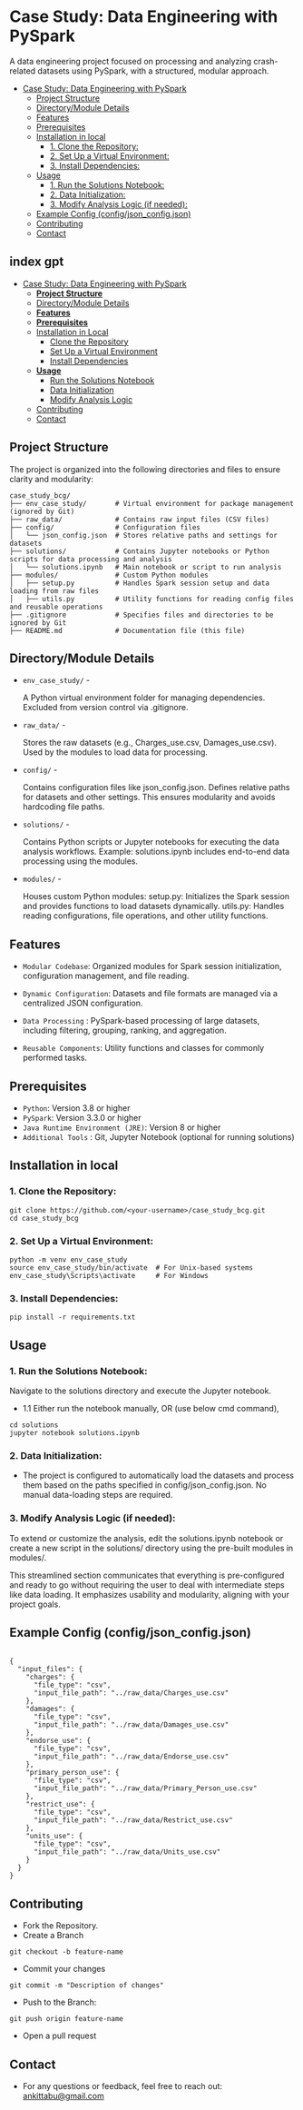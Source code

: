 # Case Study: Data Engineering with PySpark
A data engineering project focused on processing and analyzing crash-related datasets using PySpark, with a structured, modular approach.


- [Case Study: Data Engineering with PySpark](#case-study-data-engineering-with-pyspark)
  - [Project Structure](#project-structure)
  - [Directory/Module Details](#directorymodule-details)
  - [Features](#features)
  - [Prerequisites](#prerequisites)
  - [Installation in local](#installation-in-local)
    - [1. Clone the Repository:](#1-clone-the-repository)
    - [2. Set Up a Virtual Environment:](#2-set-up-a-virtual-environment)
    - [3. Install Dependencies:](#3-install-dependencies)
  - [Usage](#usage)
    - [1. Run the Solutions Notebook:](#1-run-the-solutions-notebook)
    - [2. Data Initialization:](#2-data-initialization)
    - [3. Modify Analysis Logic (if needed):](#3-modify-analysis-logic-if-needed)
  - [Example Config (config/json\_config.json)](#example-config-configjson_configjson)
  - [Contributing](#contributing)
  - [Contact](#contact)


## index gpt
- [Case Study: Data Engineering with PySpark](#case-study-data-engineering-with-pyspark)
  - [**Project Structure**](#project-structure)
  - [Directory/Module Details](#directorymodule-details)
  - [**Features**](#features)
  - [**Prerequisites**](#prerequisites)
  - [Installation in Local](#installation-in-local)
    - [Clone the Repository](#1-clone-the-repository)
    - [Set Up a Virtual Environment](#2-set-up-a-virtual-environment)
    - [Install Dependencies](#3-install-dependencies)
  - [**Usage**](#usage)
    - [Run the Solutions Notebook](#1-run-the-solutions-notebook)
    - [Data Initialization](#2-data-initialization)
    - [Modify Analysis Logic](#3-modify-analysis-logic-if-needed)
  - [Contributing](#contributing)
  - [Contact](#contact)




## Project Structure
The project is organized into the following directories and files to ensure clarity and modularity:
```
case_study_bcg/
├── env_case_study/       # Virtual environment for package management (ignored by Git)
├── raw_data/             # Contains raw input files (CSV files)
├── config/               # Configuration files
│   └── json_config.json  # Stores relative paths and settings for datasets
├── solutions/            # Contains Jupyter notebooks or Python scripts for data processing and analysis
│   └── solutions.ipynb   # Main notebook or script to run analysis
├── modules/              # Custom Python modules
│   ├── setup.py          # Handles Spark session setup and data loading from raw files
│   ├── utils.py          # Utility functions for reading config files and reusable operations
├── .gitignore            # Specifies files and directories to be ignored by Git
├── README.md             # Documentation file (this file)
```


## Directory/Module Details
- ```env_case_study/``` - 

    A Python virtual environment folder for managing dependencies.
    Excluded from version control via .gitignore.

- ```raw_data/``` - 

    Stores the raw datasets (e.g., Charges_use.csv, Damages_use.csv).
    Used by the modules to load data for processing.
    
- ```config/``` -

    Contains configuration files like json_config.json.
    Defines relative paths for datasets and other settings. This ensures modularity and avoids hardcoding file paths.
    
- ```solutions/``` -

    Contains Python scripts or Jupyter notebooks for executing the data analysis workflows.
    Example: solutions.ipynb includes end-to-end data processing using the modules.

- ```modules/``` -

    Houses custom Python modules:
    setup.py: Initializes the Spark session and provides functions to load datasets dynamically.
    utils.py: Handles reading configurations, file operations, and other utility functions.

## Features
- ```Modular Codebase```: Organized modules for Spark session initialization, configuration management, and file reading.

- ```Dynamic Configuration```: Datasets and file formats are managed via a centralized JSON configuration.

- ```Data Processing``` : PySpark-based processing of large datasets, including filtering, grouping, ranking, and aggregation.

- ```Reusable Components```: Utility functions and classes for commonly performed tasks.


## Prerequisites
- ```Python```: Version 3.8 or higher
- ```PySpark```: Version 3.3.0 or higher
- ```Java Runtime Environment (JRE)```: Version 8 or higher
- ```Additional Tools``` : Git, Jupyter Notebook (optional for running solutions)

## Installation in local

### 1. Clone the Repository:
```
git clone https://github.com/<your-username>/case_study_bcg.git
cd case_study_bcg
```

### 2. Set Up a Virtual Environment:

```
python -m venv env_case_study
source env_case_study/bin/activate  # For Unix-based systems
env_case_study\Scripts\activate     # For Windows
```

### 3. Install Dependencies:

```
pip install -r requirements.txt
```

## Usage

### 1. Run the Solutions Notebook:

Navigate to the solutions directory and execute the Jupyter notebook.

- 1.1 Either run the notebook manually, 
OR (use below cmd command),

```
cd solutions
jupyter notebook solutions.ipynb
```

### 2. Data Initialization:

- The project is configured to automatically load the datasets and process them based on the paths specified in config/json_config.json. No manual data-loading steps are required.

### 3. Modify Analysis Logic (if needed):

To extend or customize the analysis, edit the solutions.ipynb notebook or create a new script in the solutions/ directory using the pre-built modules in modules/.


This streamlined section communicates that everything is pre-configured and ready to go without requiring the user to deal with intermediate steps like data loading. It emphasizes usability and modularity, aligning with your project goals.

## Example Config (config/json_config.json)

``` 

{
  "input_files": {
    "charges": {
      "file_type": "csv",
      "input_file_path": "../raw_data/Charges_use.csv"
    },
    "damages": {
      "file_type": "csv",
      "input_file_path": "../raw_data/Damages_use.csv"
    },
    "endorse_use": {
      "file_type": "csv",
      "input_file_path": "../raw_data/Endorse_use.csv"
    },
    "primary_person_use": {
      "file_type": "csv",
      "input_file_path": "../raw_data/Primary_Person_use.csv"
    },
    "restrict_use": {
      "file_type": "csv",
      "input_file_path": "../raw_data/Restrict_use.csv"
    },
    "units_use": {
      "file_type": "csv",
      "input_file_path": "../raw_data/Units_use.csv"
    }
  }
}

```

## Contributing
  -  Fork the Repository.
  - Create a Branch
  ```
  git checkout -b feature-name
```
- Commit your changes
```
git commit -m "Description of changes"
```
- Push to the Branch:
```
git push origin feature-name
```
- Open a pull request 


## Contact
- For any questions or feedback, feel free to reach out: ankittabu@gmail.com

